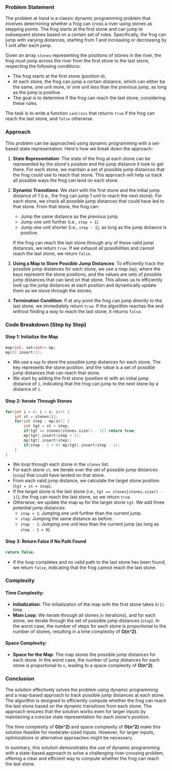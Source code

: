 ### Problem Statement

The problem at hand is a classic dynamic programming problem that involves determining whether a frog can cross a river using stones as stepping points. The frog starts at the first stone and can jump to subsequent stones based on a certain set of rules. Specifically, the frog can jump with varying distances, starting from 1 and increasing or decreasing by 1 unit after each jump.

Given an array `stones` representing the positions of stones in the river, the frog must jump across the river from the first stone to the last stone, respecting the following conditions:
- The frog starts at the first stone (position `0`).
- At each stone, the frog can jump a certain distance, which can either be the same, one unit more, or one unit less than the previous jump, as long as the jump is positive.
- The goal is to determine if the frog can reach the last stone, considering these rules.

The task is to write a function `canCross` that returns `true` if the frog can reach the last stone, and `false` otherwise.

### Approach

This problem can be approached using dynamic programming with a set-based state representation. Here's how we break down the approach:

1. **State Representation**:
   The state of the frog at each stone can be represented by the stone's position and the jump distance it took to get there. For each stone, we maintain a set of possible jump distances that the frog could use to reach that stone. This approach will help us track all possible ways the frog can land on each stone.

2. **Dynamic Transitions**:
   We start with the first stone and the initial jump distance of 1 (i.e., the frog can jump 1 unit to reach the next stone). For each stone, we check all possible jump distances that could have led to that stone. From that stone, the frog can:
   - Jump the same distance as the previous jump.
   - Jump one unit further (i.e., `step + 1`).
   - Jump one unit shorter (i.e., `step - 1`), as long as the jump distance is positive.

   If the frog can reach the last stone through any of these valid jump distances, we return `true`. If we exhaust all possibilities and cannot reach the last stone, we return `false`.

3. **Using a Map to Store Possible Jump Distances**:
   To efficiently track the possible jump distances for each stone, we use a map (`mp`), where the keys represent the stone positions, and the values are sets of possible jump distances that can land on that stone. This allows us to efficiently look up the jump distances at each position and dynamically update them as we move through the stones.

4. **Termination Condition**:
   If at any point the frog can jump directly to the last stone, we immediately return `true`. If the algorithm reaches the end without finding a way to reach the last stone, it returns `false`.

### Code Breakdown (Step by Step)

#### Step 1: Initialize the Map

```cpp
map<int, set<int>> mp;
mp[0].insert(1);
```

- We use a `map` to store the possible jump distances for each stone. The key represents the stone position, and the value is a set of possible jump distances that can reach that stone.
- We start by adding the first stone (position `0`) with an initial jump distance of `1`, indicating that the frog can jump to the next stone by a distance of `1`.

#### Step 2: Iterate Through Stones

```cpp
for(int i = 0; i < n; i++) {
    int st = stones[i];
    for(int step : mp[st]) {
        int tgt = st + step;
        if(tgt == stones[stones.size() - 1]) return true;
        mp[tgt].insert(step + 1);
        mp[tgt].insert(step);
        if(step - 1 > 0) mp[tgt].insert(step - 1);
    }
}
```

- We loop through each stone in the `stones` list.
- For each stone `st`, we iterate over the set of possible jump distances (`step`) that could have landed on that stone.
- From each valid jump distance, we calculate the target stone position (`tgt = st + step`).
- If the target stone is the last stone (i.e., `tgt == stones[stones.size() - 1]`), the frog can reach the last stone, so we return `true`.
- Otherwise, we update the map `mp` for the target stone `tgt`. We add three potential jump distances:
  - `step + 1`: Jumping one unit further than the current jump.
  - `step`: Jumping the same distance as before.
  - `step - 1`: Jumping one unit less than the current jump (as long as `step - 1 > 0`).

#### Step 3: Return False if No Path Found

```cpp
return false;
```

- If the loop completes and no valid path to the last stone has been found, we return `false`, indicating that the frog cannot reach the last stone.

### Complexity

#### Time Complexity:
- **Initialization**: The initialization of the map with the first stone takes `O(1)` time.
- **Main Loop**: We iterate through all stones (`n` iterations), and for each stone, we iterate through the set of possible jump distances (`step`). In the worst case, the number of steps for each stone is proportional to the number of stones, resulting in a time complexity of **O(n^2)**.

#### Space Complexity:
- **Space for the Map**: The map stores the possible jump distances for each stone. In the worst case, the number of jump distances for each stone is proportional to `n`, leading to a space complexity of **O(n^2)**.

### Conclusion

The solution effectively solves the problem using dynamic programming and a map-based approach to track possible jump distances at each stone. The algorithm is designed to efficiently compute whether the frog can reach the last stone based on the dynamic transitions from each stone. The approach ensures that the solution works even for larger inputs by maintaining a concise state representation for each stone's position.

The time complexity of **O(n^2)** and space complexity of **O(n^2)** make this solution feasible for moderate-sized inputs. However, for larger inputs, optimizations or alternative approaches might be necessary.

In summary, this solution demonstrates the use of dynamic programming with a state-based approach to solve a challenging river-crossing problem, offering a clear and efficient way to compute whether the frog can reach the last stone.